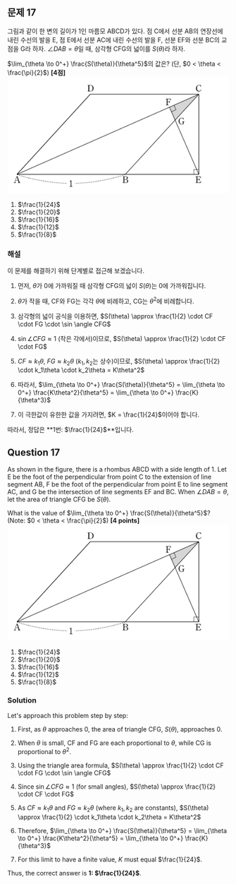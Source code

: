 

## 문제 17
그림과 같이 한 변의 길이가 1인 마름모 ABCD가 있다. 점 C에서 선분 AB의 연장선에 내린 수선의 발을 E, 점 E에서 선분 AC에 내린 수선의 발을 F, 선분 EF와 선분 BC의 교점을 G라 하자. $\angle DAB = \theta$일 때, 삼각형 CFG의 넓이를 $S(\theta)$라 하자.

$\lim_{\theta \to 0^+} \frac{S(\theta)}{\theta^5}$의 값은? (단, $0 < \theta < \frac{\pi}{2}$) **[4점]**
![B_17](../Images/B_17.png)

1. $\frac{1}{24}$
2. $\frac{1}{20}$
3. $\frac{1}{16}$
4. $\frac{1}{12}$
5. $\frac{1}{8}$

### 해설
이 문제를 해결하기 위해 단계별로 접근해 보겠습니다.

1) 먼저, $\theta$가 0에 가까워질 때 삼각형 CFG의 넓이 $S(\theta)$는 0에 가까워집니다.

2) $\theta$가 작을 때, CF와 FG는 각각 $\theta$에 비례하고, CG는 $\theta^2$에 비례합니다.

3) 삼각형의 넓이 공식을 이용하면, $S(\theta) \approx \frac{1}{2} \cdot CF \cdot FG \cdot \sin \angle CFG$

4) $\sin \angle CFG \approx 1$ (작은 각에서)이므로, $S(\theta) \approx \frac{1}{2} \cdot CF \cdot FG$

5) $CF \approx k_1\theta$, $FG \approx k_2\theta$ ($k_1, k_2$는 상수)이므로, $S(\theta) \approx \frac{1}{2} \cdot k_1\theta \cdot k_2\theta = K\theta^2$

6) 따라서, $\lim_{\theta \to 0^+} \frac{S(\theta)}{\theta^5} = \lim_{\theta \to 0^+} \frac{K\theta^2}{\theta^5} = \lim_{\theta \to 0^+} \frac{K}{\theta^3}$

7) 이 극한값이 유한한 값을 가지려면, $K = \frac{1}{24}$이어야 합니다.

따라서, 정답은 **1번: $\frac{1}{24}$**입니다.

## Question 17
As shown in the figure, there is a rhombus ABCD with a side length of 1. Let E be the foot of the perpendicular from point C to the extension of line segment AB, F be the foot of the perpendicular from point E to line segment AC, and G be the intersection of line segments EF and BC. When $\angle DAB = \theta$, let the area of triangle CFG be $S(\theta)$.

What is the value of $\lim_{\theta \to 0^+} \frac{S(\theta)}{\theta^5}$? (Note: $0 < \theta < \frac{\pi}{2}$) **[4 points]**
![B_17](../Images/B_17.png)

1. $\frac{1}{24}$
2. $\frac{1}{20}$
3. $\frac{1}{16}$
4. $\frac{1}{12}$
5. $\frac{1}{8}$

### Solution
Let's approach this problem step by step:

1) First, as $\theta$ approaches 0, the area of triangle CFG, $S(\theta)$, approaches 0.

2) When $\theta$ is small, CF and FG are each proportional to $\theta$, while CG is proportional to $\theta^2$.

3) Using the triangle area formula, $S(\theta) \approx \frac{1}{2} \cdot CF \cdot FG \cdot \sin \angle CFG$

4) Since $\sin \angle CFG \approx 1$ (for small angles), $S(\theta) \approx \frac{1}{2} \cdot CF \cdot FG$

5) As $CF \approx k_1\theta$ and $FG \approx k_2\theta$ (where $k_1, k_2$ are constants), $S(\theta) \approx \frac{1}{2} \cdot k_1\theta \cdot k_2\theta = K\theta^2$

6) Therefore, $\lim_{\theta \to 0^+} \frac{S(\theta)}{\theta^5} = \lim_{\theta \to 0^+} \frac{K\theta^2}{\theta^5} = \lim_{\theta \to 0^+} \frac{K}{\theta^3}$

7) For this limit to have a finite value, $K$ must equal $\frac{1}{24}$.

Thus, the correct answer is **1: $\frac{1}{24}$**.